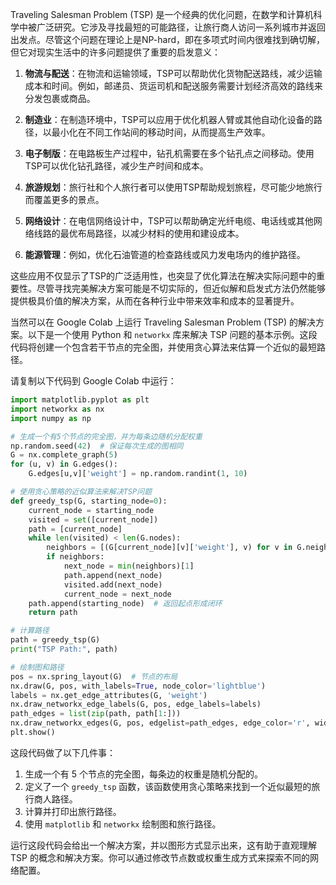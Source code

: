 Traveling Salesman Problem (TSP) 是一个经典的优化问题，在数学和计算机科学中被广泛研究。它涉及寻找最短的可能路径，让旅行商人访问一系列城市并返回出发点。尽管这个问题在理论上是NP-hard，即在多项式时间内很难找到确切解，但它对现实生活中的许多问题提供了重要的启发意义：

1. **物流与配送**：在物流和运输领域，TSP可以帮助优化货物配送路线，减少运输成本和时间。例如，邮递员、货运司机和配送服务需要计划经济高效的路线来分发包裹或商品。

2. **制造业**：在制造环境中，TSP可以应用于优化机器人臂或其他自动化设备的路径，以最小化在不同工作站间的移动时间，从而提高生产效率。

3. **电子制版**：在电路板生产过程中，钻孔机需要在多个钻孔点之间移动。使用TSP可以优化钻孔路径，减少生产时间和成本。

4. **旅游规划**：旅行社和个人旅行者可以使用TSP帮助规划旅程，尽可能少地旅行而覆盖更多的景点。

5. **网络设计**：在电信网络设计中，TSP可以帮助确定光纤电缆、电话线或其他网络线路的最优布局路径，以减少材料的使用和建设成本。

6. **能源管理**：例如，优化石油管道的检查路线或风力发电场内的维护路径。

这些应用不仅显示了TSP的广泛适用性，也突显了优化算法在解决实际问题中的重要性。尽管寻找完美解决方案可能是不切实际的，但近似解和启发式方法仍然能够提供极具价值的解决方案，从而在各种行业中带来效率和成本的显著提升。

当然可以在 Google Colab 上运行 Traveling Salesman Problem (TSP) 的解决方案。以下是一个使用 Python 和 `networkx` 库来解决 TSP 问题的基本示例。这段代码将创建一个包含若干节点的完全图，并使用贪心算法来估算一个近似的最短路径。

请复制以下代码到 Google Colab 中运行：

```python
import matplotlib.pyplot as plt
import networkx as nx
import numpy as np

# 生成一个有5个节点的完全图，并为每条边随机分配权重
np.random.seed(42)  # 保证每次生成的图相同
G = nx.complete_graph(5)
for (u, v) in G.edges():
    G.edges[u,v]['weight'] = np.random.randint(1, 10)

# 使用贪心策略的近似算法来解决TSP问题
def greedy_tsp(G, starting_node=0):
    current_node = starting_node
    visited = set([current_node])
    path = [current_node]
    while len(visited) < len(G.nodes):
        neighbors = [(G[current_node][v]['weight'], v) for v in G.neighbors(current_node) if v not in visited]
        if neighbors:
            next_node = min(neighbors)[1]
            path.append(next_node)
            visited.add(next_node)
            current_node = next_node
    path.append(starting_node)  # 返回起点形成闭环
    return path

# 计算路径
path = greedy_tsp(G)
print("TSP Path:", path)

# 绘制图和路径
pos = nx.spring_layout(G)  # 节点的布局
nx.draw(G, pos, with_labels=True, node_color='lightblue')
labels = nx.get_edge_attributes(G, 'weight')
nx.draw_networkx_edge_labels(G, pos, edge_labels=labels)
path_edges = list(zip(path, path[1:]))
nx.draw_networkx_edges(G, pos, edgelist=path_edges, edge_color='r', width=2)
plt.show()
```

这段代码做了以下几件事：
1. 生成一个有 5 个节点的完全图，每条边的权重是随机分配的。
2. 定义了一个 `greedy_tsp` 函数，该函数使用贪心策略来找到一个近似最短的旅行商人路径。
3. 计算并打印出旅行路径。
4. 使用 `matplotlib` 和 `networkx` 绘制图和旅行路径。

运行这段代码会给出一个解决方案，并以图形方式显示出来，这有助于直观理解 TSP 的概念和解决方案。你可以通过修改节点数或权重生成方式来探索不同的网络配置。
